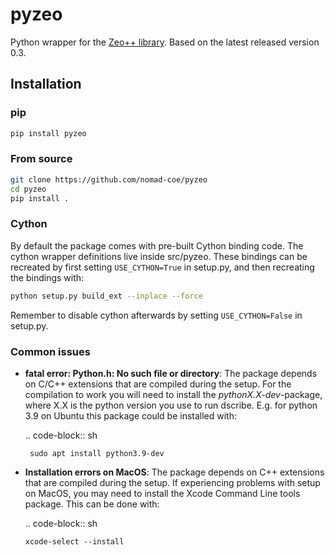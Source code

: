 # pyzeo
Python wrapper for the [Zeo++ library](http://zeoplusplus.org). Based on the latest released version 0.3.

## Installation

### pip
```sh
pip install pyzeo
```

### From source

```sh
git clone https://github.com/nomad-coe/pyzeo
cd pyzeo
pip install .
```

### Cython
By default the package comes with pre-built Cython binding code. The cython
wrapper definitions live inside src/pyzeo. These bindings can be recreated
by first setting `USE_CYTHON=True` in setup.py, and then recreating the bindings
with:

```sh
python setup.py build_ext --inplace --force
```

Remember to disable cython afterwards by setting `USE_CYTHON=False` in setup.py.

### Common issues

- **fatal error: Python.h: No such file or directory**: The package depends on
   C/C++ extensions that are compiled during the setup. For the compilation to
   work you will need to install the *pythonX.X-dev*-package, where X.X is the
   python version you use to run dscribe. E.g. for python 3.9 on Ubuntu this
   package could be installed with:

   .. code-block:: sh

       sudo apt install python3.9-dev

 - **Installation errors on MacOS**: The package depends on C++ extensions that
   are compiled during the setup. If experiencing problems with setup on MacOS,
   you may need to install the Xcode Command Line tools package. This can be
   done with:

   .. code-block:: sh

       xcode-select --install

